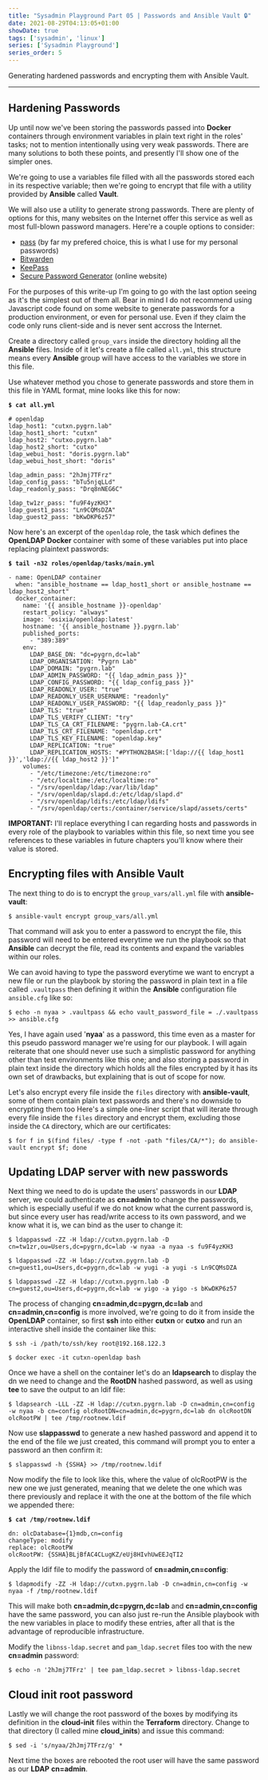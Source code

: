 ```yaml
---
title: "Sysadmin Playground Part 05 | Passwords and Ansible Vault 🔒"
date: 2021-08-29T04:13:05+01:00
showDate: true
tags: ['sysadmin', 'linux']
series: ['Sysadmin Playground']
series_order: 5
---
```

Generating hardened passwords and encrypting them with Ansible Vault.
* * *

## Hardening Passwords

Up until now we've been storing the passwords passed into **Docker** containers through environment variables in plain text right in the roles' tasks; not to mention intentionally using very weak passwords.
There are many solutions to both these points, and presently I'll show one of the simpler ones.

We're going to use a variables file filled with all the passwords stored each in its respective variable; then we're going to encrypt that file with a utility provided by **Ansible** called **Vault**.

We will also use a utility to generate strong passwords. There are plenty of options for this, many websites on the Internet offer this service as well as most full-blown password managers. Here're a couple options to consider:

* [pass](https://www.passwordstore.org) (by far my prefered choice, this is what I use for my personal passwords)
* [Bitwarden](https://bitwarden.com)
* [KeePass](https://keepass.info)
* [Secure Password Generator](https://passwordsgenerator.net) (online website)

For the purposes of this write-up I'm going to go with the last option seeing as it's the simplest out of them all. Bear in mind I do not recommend using Javascript code found on some website to generate passwords for a production environment, or even for personal use. Even if they claim the code only runs client-side and is never sent accross the Internet.

Create a directory called `group_vars` inside the directory holding all the **Ansible** files. Inside of it let's create a file called `all.yml`, this structure means every **Ansible** group will have access to the variables we store in this file.

Use whatever method you chose to generate passwords and store them in this file in YAML format, mine looks like this for now:

**`$ cat all.yml`**
```
# openldap
ldap_host1: "cutxn.pygrn.lab"
ldap_host1_short: "cutxn"
ldap_host2: "cutxo.pygrn.lab"
ldap_host2_short: "cutxo"
ldap_webui_host: "doris.pygrn.lab"
ldap_webui_host_short: "doris"

ldap_admin_pass: "2hJmj7TFrz"
ldap_config_pass: "bTu5njqLLd"
ldap_readonly_pass: "Drq8nNEG6C"

ldap_tw1zr_pass: "fu9F4yzKH3"
ldap_guest1_pass: "Ln9CQMsDZA"
ldap_guest2_pass: "bKwDKP6z57"
```

Now here's an excerpt of the `openldap` role, the task which defines the **OpenLDAP** **Docker** container with some of these variables put into place replacing plaintext passwords:

**`$ tail -n32 roles/openldap/tasks/main.yml`**
```
- name: OpenLDAP container
  when: "ansible_hostname == ldap_host1_short or ansible_hostname == ldap_host2_short"
  docker_container:
    name: '{{ ansible_hostname }}-openldap'
    restart_policy: "always"
    image: 'osixia/openldap:latest'
    hostname: '{{ ansible_hostname }}.pygrn.lab'
    published_ports:
      - "389:389"
    env:
      LDAP_BASE_DN: "dc=pygrn,dc=lab"
      LDAP_ORGANISATION: "Pygrn Lab"
      LDAP_DOMAIN: "pygrn.lab"
      LDAP_ADMIN_PASSWORD: "{{ ldap_admin_pass }}"
      LDAP_CONFIG_PASSWORD: "{{ ldap_config_pass }}"
      LDAP_READONLY_USER: "true"
      LDAP_READONLY_USER_USERNAME: "readonly"
      LDAP_READONLY_USER_PASSWORD: "{{ ldap_readonly_pass }}"
      LDAP_TLS: "true"
      LDAP_TLS_VERIFY_CLIENT: "try"
      LDAP_TLS_CA_CRT_FILENAME: "pygrn.lab-CA.crt"
      LDAP_TLS_CRT_FILENAME: "openldap.crt"
      LDAP_TLS_KEY_FILENAME: "openldap.key"
      LDAP_REPLICATION: "true"
      LDAP_REPLICATION_HOSTS: "#PYTHON2BASH:['ldap://{{ ldap_host1 }}','ldap://{{ ldap_host2 }}']"
    volumes:
      - "/etc/timezone:/etc/timezone:ro"
      - "/etc/localtime:/etc/localtime:ro"
      - "/srv/openldap/ldap:/var/lib/ldap"
      - "/srv/openldap/slapd.d:/etc/ldap/slapd.d"
      - "/srv/openldap/ldifs:/etc/ldap/ldifs"
      - "/srv/openldap/certs:/container/service/slapd/assets/certs"
```

**IMPORTANT:** I'll replace everything I can regarding hosts and passwords in every role of the playbook to variables within this file, so next time you see references to these variables in future chapters you'll know where their value is stored.

## Encrypting files with Ansible Vault

The next thing to do is to encrypt the `group_vars/all.yml` file with **ansible-vault**:

```
$ ansible-vault encrypt group_vars/all.yml
```

That command will ask you to enter a password to encrypt the file, this password will need to be entered everytime we run the playbook so that **Ansible** can decrypt the file, read its contents and expand the variables within our roles.

We can avoid having to type the password everytime we want to encrypt a new file or run the playbook by storing the password in plain text in a file called `.vaultpass` then defining it within the **Ansible** configuration file `ansible.cfg` like so:

```
$ echo -n nyaa > .vaultpass && echo vault_password_file = ./.vaultpass >> ansible.cfg
```

Yes, I have again used '**nyaa**' as a password, this time even as a master for this pseudo password manager we're using for our playbook. I will again reiterate that one should never use such a simplistic password for anything other than test environments like this one; and also storing a password in plain text inside the directory which holds all the files encrypted by it has its own set of drawbacks, but explaining that is out of scope for now.

Let's also encrypt every file inside the `files` directory with **ansible-vault**, some of them contain plain text passwords and there's no downside to encrypting them too
Here's a simple one-liner script that will iterate through every file inside the `files` directory and encrypt them, excluding those inside the `CA` directory, which are our certificates:

```
$ for f in $(find files/ -type f -not -path "files/CA/*"); do ansible-vault encrypt $f; done
```

## Updating LDAP server with new passwords

Next thing we need to do is update the users' passwords in our **LDAP** server, we could authenticate as **cn=admin** to change the passwords, which is especially useful if we do not know what the current password is, but since every user has read/write access to its own password, and we know what it is, we can bind as the user to change it:

```
$ ldappasswd -ZZ -H ldap://cutxn.pygrn.lab -D cn=tw1zr,ou=Users,dc=pygrn,dc=lab -w nyaa -a nyaa -s fu9F4yzKH3
```

```
$ ldappasswd -ZZ -H ldap://cutxn.pygrn.lab -D cn=guest1,ou=Users,dc=pygrn,dc=lab -w yugi -a yugi -s Ln9CQMsDZA
```

```
$ ldappasswd -ZZ -H ldap://cutxn.pygrn.lab -D cn=guest2,ou=Users,dc=pygrn,dc=lab -w yigo -a yigo -s bKwDKP6z57
```

The process of changing **cn=admin,dc=pygrn,dc=lab** and **cn=admin,cn=config** is more involved, we're going to do it from inside the **OpenLDAP** container, so first **ssh** into either **cutxn** or **cutxo** and run an interactive shell inside the container like this:

```
$ ssh -i /path/to/ssh/key root@192.168.122.3
```

```
$ docker exec -it cutxn-openldap bash
```

Once we have a shell on the container let's do an **ldapsearch** to display the dn we need to change and the **RootDN** hashed password, as well as using **tee** to save the output to an ldif file:

```
$ ldapsearch -LLL -ZZ -H ldap://cutxn.pygrn.lab -D cn=admin,cn=config -w nyaa -b cn=config olcRootDN=cn=admin,dc=pygrn,dc=lab dn olcRootDN olcRootPW | tee /tmp/rootnew.ldif
```

Now use **slappasswd** to generate a new hashed password and append it to the end of the file we just created, this command will prompt you to enter a password an then confirm it:

```
$ slappasswd -h {SSHA} >> /tmp/rootnew.ldif
```

Now modify the file to look like this, where the value of olcRootPW is the new one we just generated, meaning that we delete the one which was there previously and replace it with the one at the bottom of the file which we appended there:

**`$ cat /tmp/rootnew.ldif`**
```
dn: olcDatabase={1}mdb,cn=config
changeType: modify
replace: olcRootPW
olcRootPW: {SSHA}BLjBfAC4CLugKZ/eUj8HIvhUwEEJqTI2
```

Apply the ldif file to modify the password of **cn=admin,cn=config**:

```
$ ldapmodify -ZZ -H ldap://cutxn.pygrn.lab -D cn=admin,cn=config -w nyaa -f /tmp/rootnew.ldif
```

This will make both **cn=admin,dc=pygrn,dc=lab** and **cn=admin,cn=config** have the same password, you can also just re-run the Ansible playbook with the new variables in place to modify these entries, after all that is the advantage of reproducible infrastructure.

Modify the `libnss-ldap.secret` and `pam_ldap.secret` files too with the new **cn=admin** password:

```
$ echo -n '2hJmj7TFrz' | tee pam_ldap.secret > libnss-ldap.secret
```

## Cloud init root password

Lastly we will change the root password of the boxes by modifying its definition in the **cloud-init** files within the **Terraform** directory. Change to that directory (I called mine **cloud_inits**) and issue this command:

```
$ sed -i 's/nyaa/2hJmj7TFrz/g' *
```

Next time the boxes are rebooted the root user will have the same password as our **LDAP** **cn=admin**.
